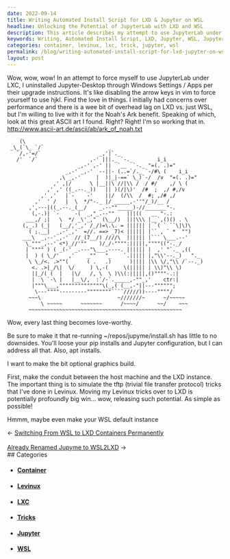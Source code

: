 ```yaml
---
date: 2022-09-14
title: Writing Automated Install Script for LXD & Jupyter on WSL
headline: Unlocking the Potential of JupyterLab with LXD and WSL
description: This article describes my attempt to use JupyterLab under LXC and my progress on an automated install script for LXD and Jupyter on WSL. I'm also trying to simulate the tftp tricks I've done in Levinux and make my own bit optional graphics build. Read on to find out more about my journey and how it can help you!
keywords: Writing, Automated Install Script, LXD, Jupyter, WSL, JupyterLab, LXC, Windows Settings, Apps, Overhead Lag, Bit Optional Graphics Build, Tftp, Tricks, Levinux
categories: container, levinux, lxc, trick, jupyter, wsl
permalink: /blog/writing-automated-install-script-for-lxd-jupyter-on-wsl/
layout: post
---
```



Wow, wow, wow! In an attempt to force myself to use JupyterLab under LXC, I
uninstalled Jupyter-Desktop through Windows Settings / Apps per their upgrade
instructions. It's like disabling the arrow keys in vim to force yourself to
use hjkl. Find the love in things. I initially had concerns over performance
and there is a wee bit of overhead lag on LXD vs. just WSL, but I'm willing to
live with it for the Noah's Ark benefit. Speaking of which, look at this great
ASCII art I found. Right? Right! I'm so working that in.
http://www.ascii-art.de/ascii/ab/ark_of_noah.txt

        (\
     _\_(`\_ `/`                     _
       `/,-'=/`                   _,'|`._
       /'  `/`                 ,-' |||._ `-._        i_i
                           _,-' ,-' ||  `__  `-._ "=(. .)="
                       _,-' _,-'  --||- (..=`/._ `-/#\ (    i_i
                     ,\ _,-'     |  )|_|-==` \_)`-/  /v  "=(. .)="
                   ,' ,|/      \ |__||\ //|\\ /  / #/    ,/ \ (
                 ,' ,' ((_.--._))   || )(/|\)'  /#  ;  ,/ #,/v
               ,' ,'   |`-    -'    ||/  (/\\  /  #; ,/# ,/
             ,'  ' /   |  \  */"-._ |/ _____,-''"/_)/__ /
           ,',---|((_.--._(__/    _.--""_____)-//_______"-.
            (,-.)| `-     -(  _,"_.--""    |||((   __ "-.:
          ___,/ ;|   \  */ _\'_,"  (\__/)  |||\\\ |__`,()() . \
         (,_.) (_|   (__/,'_,' /_/)=\.\. = |||||| | `( ` ``\|\)\
           ( ;.__|  _,-'_,'  =//. ==> _7)< |||||| |`` , ` *  "")
         ___\  _,--'_,-'  //_(7__/) ////\  |||||| |``` \___.--'
          \_"""_,--' <*)_//'""    )/_/-"""":|||||,""""(("-._/
          | """" ) ( _(-' _.---"\___,----. |||||| |  ,' "`._ ,((
          |  ) ( \_/'   ,'    _""   "_    `.||||| |,"\\'--._)   "._
           \ \_/<. .>""(      ( .   .)      )|||| |\\ \/,"\\ /`--._)
            <. .>|_/\|  \/     ) \,-(     \(||||| | \\)"\\ \)
            ||_/( (  |   |\/   /, \  \ )\\(:|||||,()""""-.:|
            |  \ `-\ |   |__\/,  :`/-`._____,-""_,'    ctr:|
            |"""\___,""""""""""""""\(_,( (__,-"||---"""""";
             \---""""---------""""""""````/////))----""""/
           ~~~\                         ~///////~      ~/~~~~~
               \ ~~~~~      ~~~~~~~      /~~~~/      ~~/    ~~~
           ~~~~~~~~~~~~~~~~~~~~~~~~~~~~~~~~~~~~~~~~~~~~~~~~~~


Wow, every last thing becomes love-worthy.

Be sure to make it that re-running ~/repos/jupyme/install.sh has little to no
downsides. You'll loose your pip installs and Jupyter configuration, but I can
address all that. Also, apt installs.

I want to make the bit optional graphics build.

First, make the conduit between the host machine and the LXD instance. The
important thing is to simulate the tftp (trivial file transfer protocol) tricks
that I've done in Levinux. Moving my Levinux tricks over to LXD is potentially
profoundly big win... wow, releasing such potential. As simple as possible!

Hmmm, maybe even make your WSL default instance


<div class="arrow-links"><div class="post-nav-prev"><span class="arrow">&larr;&nbsp;</span><a href="/blog/switching-from-wsl-to-lxd-containers-permanently/">Switching From WSL to LXD Containers Permanently</a></div> &nbsp; <div class="post-nav-next"><a href="/blog/already-renamed-jupyme-to-wsl2lxd/">Already Renamed Jupyme to WSL2LXD</a><span class="arrow">&nbsp;&rarr;</span></div></div>
## Categories

<ul>
<li><h4><a href='/container/'>Container</a></h4></li>
<li><h4><a href='/levinux/'>Levinux</a></h4></li>
<li><h4><a href='/lxc/'>LXC</a></h4></li>
<li><h4><a href='/trick/'>Tricks</a></h4></li>
<li><h4><a href='/jupyter/'>Jupyter</a></h4></li>
<li><h4><a href='/wsl/'>WSL</a></h4></li></ul>